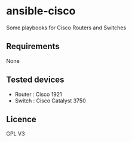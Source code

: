 # ansible-cisco

Some playbooks for Cisco Routers and Switches

## Requirements
None

## Tested devices
- Router : Cisco 1921
- Switch : Cisco Catalyst 3750

## Licence
GPL V3
